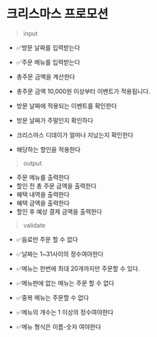# 크리스마스 프로모션

> input

- ✅방문 날짜를 입력받는다
- ✅주문 메뉴를 입력받는다

- 총주문 금액을 계산한다
- 총주문 금액 10,000원 이상부터 이벤트가 적용됩니다.
- 방문 날짜에 적용되는 이벤트를 확인한다
- 방문 날짜가 주말인지 확인하다
- 크리스마스 디데이가 얼마나 지났는지 확인한다
- 해당하는 할인을 적용한다

> output

- 주문 메뉴를 출력한다
- 할인 전 총 주문 금액을 출력한다
- 혜택 내역을 출력한다
- 혜택 금액을 출력한다
- 할인 후 예상 결제 금액을 출력한다

> validate

- ✅음료만 주문 할 수 없다

- ✅날짜는 1~31사이의 정수여야한다

- ✅메뉴는 한번에 최대 20개까지만 주문할 수 있다.
- ✅메뉴판에 없는 메뉴는 주문 할 수 없다
- ✅중복 메뉴는 주문할 수 없다
- ✅메뉴의 개수는 1 이상의 정수여야한다
- ✅메뉴 형식은 이름-숫자 여야한다
